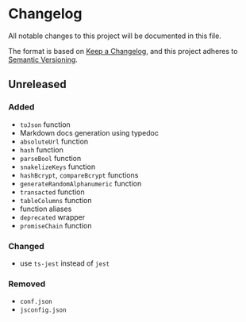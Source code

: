 # Changelog
All notable changes to this project will be documented in this file.

The format is based on [Keep a Changelog](https://keepachangelog.com/en/1.0.0/),
and this project adheres to [Semantic Versioning](https://semver.org/spec/v2.0.0.html).

## Unreleased
### Added
 - `toJson` function
 - Markdown docs generation using typedoc
 - `absoluteUrl` function
 - `hash` function
 - `parseBool` function
 - `snakelizeKeys` function
 - `hashBcrypt`, `compareBcrypt` functions
 - `generateRandomAlphanumeric` function
 - `transacted` function
 - `tableColumns` function
 - function aliases
 - `deprecated` wrapper
 - `promiseChain` function

### Changed
 - use `ts-jest` instead of `jest`

### Removed
 - `conf.json`
 - `jsconfig.json`
